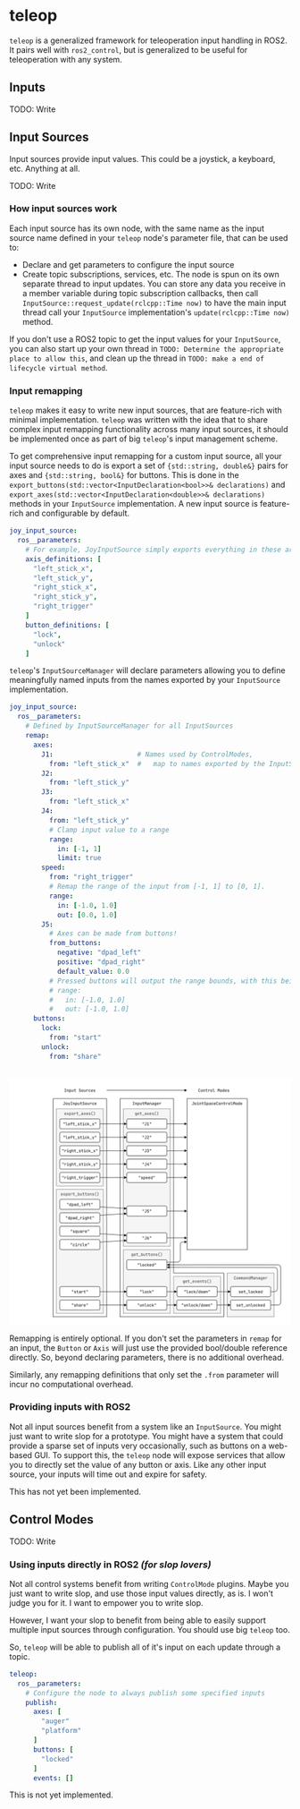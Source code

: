 # teleop

`teleop` is a generalized framework for teleoperation input handling in ROS2. It pairs well with `ros2_control`, but is 
generalized to be useful for teleoperation with any system. 

## Inputs

TODO: Write

## Input Sources

Input sources provide input values. This could be a joystick, a keyboard, etc. Anything at all.

TODO: Write

### How input sources work

Each input source has its own node, with the same name as the input source name defined in your `teleop` node's 
parameter file, that can be used to:
  - Declare and get parameters to configure the input source
  - Create topic subscriptions, services, etc.
The node is spun on its own separate thread to input updates. You can store any data you receive in a member variable 
during topic subscription callbacks, then call `InputSource::request_update(rclcpp::Time now)` to have the main input 
thread call your `InputSource` implementation's `update(rclcpp::Time now)` method.

If you don't use a ROS2 topic to get the input values for your `InputSource`, you can also start up your own thread in
`TODO: Determine the appropriate place to allow this`, and clean up the thread in `TODO: make a end of lifecycle virtual
method`.

### Input remapping

`teleop` makes it easy to write new input sources, that are feature-rich with minimal implementation. `teleop` was 
written with the idea that to share complex input remapping functionality across many input sources, it should be 
implemented once as part of big `teleop`'s input management scheme.

To get comprehensive input remapping for a custom input source, all your input source needs to do is export a set of 
`{std::string, double&}` pairs for axes and `{std::string, bool&}` for buttons. This is done in the 
`export_buttons(std::vector<InputDeclaration<bool>>& declarations)` and 
`export_axes(std::vector<InputDeclaration<double>>& declarations)` methods in your `InputSource` implementation. 
A new input source is feature-rich and configurable by default.

```yaml
joy_input_source:
  ros__parameters:
    # For example, JoyInputSource simply exports everything in these arrays:
    axis_definitions: [
      "left_stick_x",
      "left_stick_y",
      "right_stick_x",
      "right_stick_y",
      "right_trigger"
    ]
    button_definitions: [
      "lock",
      "unlock"
    ]
```

`teleop`'s `InputSourceManager` will declare parameters allowing you to define meaningfully named inputs from the names 
exported by your `InputSource` implementation.

```yaml
joy_input_source:
  ros__parameters:
    # Defined by InputSourceManager for all InputSources
    remap:
      axes:
        J1:                     # Names used by ControlModes,
          from: "left_stick_x"  #   map to names exported by the InputSource.
        J2:
          from: "left_stick_y"
        J3:
          from: "left_stick_x"
        J4:
          from: "left_stick_y"
          # Clamp input value to a range
          range:                
            in: [-1, 1]
            limit: true  
        speed:
          from: "right_trigger"
          # Remap the range of the input from [-1, 1] to [0, 1].
          range:
            in: [-1.0, 1.0]
            out: [0.0, 1.0]
        J5:
          # Axes can be made from buttons!  
          from_buttons: 
            negative: "dpad_left"
            positive: "dpad_right"
            default_value: 0.0
          # Pressed buttons will output the range bounds, with this being the default:
          # range:
          #   in: [-1.0, 1.0]
          #   out: [-1.0, 1.0]
      buttons:
        lock:
          from: "start"
        unlock:
          from: "share"
  
```

![Example mapping of inputs in a diagram](teleop/docs/big_teleop_input_mapping_example_light.drawio.svg)

Remapping is entirely optional. If you don't set the parameters in `remap` for an input, the `Button` or `Axis` will 
just use the provided bool/double reference directly. So, beyond declaring parameters, there is no additional overhead. 

Similarly, any remapping definitions that only set the `.from` parameter will incur no computational overhead.

### Providing inputs with ROS2

Not all input sources benefit from a system like an `InputSource`. You might just want to write slop for a prototype. You might have a system that could provide a sparse set of inputs very occasionally, such 
as buttons on a web-based GUI. To support this, the `teleop` node will expose services that allow you to directly set 
the value of any button or axis. Like any other input source, your inputs will time out and expire for safety. 

This has not yet been implemented.

## Control Modes

TODO: Write

### Using inputs directly in ROS2 *(for slop lovers)*

Not all control systems benefit from writing `ControlMode` plugins. Maybe you just want to write slop, and use 
those input values directly, as is. I won't judge you for it. I want to empower you to write slop. 

However, I want your slop to benefit from being able to easily support multiple input sources through configuration. You
should use big `teleop` too.

So, `teleop` will be able to publish all of it's input on each update through a topic. 

```yaml
teleop:
  ros__parameters:
    # Configure the node to always publish some specified inputs 
    publish:
      axes: [
        "auger"
        "platform"
      ]
      buttons: [
        "locked"
      ]
      events: []
```

This is not yet implemented.


